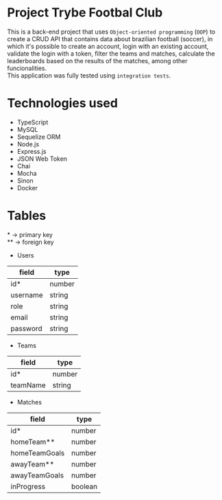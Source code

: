 # Project Trybe Footbal Club

This is a back-end project that uses `Object-oriented programming` (`OOP`) to create a CRUD API that contains data about brazilian football (soccer), in which it's possible to create an account, login with an existing account, validate the login with a token, filter the teams and matches, calculate the leaderboards based on the results of the matches, among other funcionalities.  
This application was fully tested using `integration tests`.

# Technologies used
* TypeScript
* MySQL
* Sequelize ORM
* Node.js
* Express.js
* JSON Web Token
* Chai
* Mocha
* Sinon
* Docker

# Tables
<span>*</span> -> primary key  
** -> foreign key
* Users

 |  field  |  type  |
 |---------|--------|
 | id*     | number |
 | username| string |
 | role    | string |
 | email   | string |
 | password| string |
 
 * Teams
 
 |  field  |  type  |
 |---------|--------|
 | id*     | number |
 | teamName| string |
 
 * Matches
 
 |    field     |  type  |
 |--------------|--------|
 | id*          | number |
 | homeTeam**   | number |
 | homeTeamGoals| number |
 | awayTeam**   | number |
 | awayTeamGoals| number |
 | inProgress   | boolean|
